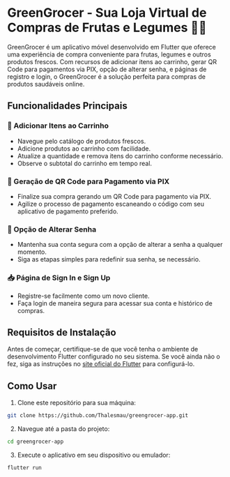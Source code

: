 # GreenGrocer - Sua Loja Virtual de Compras de Frutas e Legumes 🍏🥕

GreenGrocer é um aplicativo móvel desenvolvido em Flutter que oferece uma experiência de compra conveniente para frutas, legumes e outros produtos frescos. Com recursos de adicionar itens ao carrinho, gerar QR Code para pagamentos via PIX, opção de alterar senha, e páginas de registro e login, o GreenGrocer é a solução perfeita para compras de produtos saudáveis online.

## Funcionalidades Principais

### 🛒 Adicionar Itens ao Carrinho
- Navegue pelo catálogo de produtos frescos.
- Adicione produtos ao carrinho com facilidade.
- Atualize a quantidade e remova itens do carrinho conforme necessário.
- Observe o subtotal do carrinho em tempo real.

### 📲 Geração de QR Code para Pagamento via PIX
- Finalize sua compra gerando um QR Code para pagamento via PIX.
- Agilize o processo de pagamento escaneando o código com seu aplicativo de pagamento preferido.

### 🔐 Opção de Alterar Senha
- Mantenha sua conta segura com a opção de alterar a senha a qualquer momento.
- Siga as etapas simples para redefinir sua senha, se necessário.

### 📥 Página de Sign In e Sign Up
- Registre-se facilmente como um novo cliente.
- Faça login de maneira segura para acessar sua conta e histórico de compras.

## Requisitos de Instalação

Antes de começar, certifique-se de que você tenha o ambiente de desenvolvimento Flutter configurado no seu sistema. Se você ainda não o fez, siga as instruções no [site oficial do Flutter](https://flutter.dev/docs/get-started/install) para configurá-lo.

## Como Usar

1. Clone este repositório para sua máquina:

```bash
git clone https://github.com/Thalesmau/greengrocer-app.git
```

2. Navegue até a pasta do projeto:

```bash
cd greengrocer-app
```

3. Execute o aplicativo em seu dispositivo ou emulador:

```bash
flutter run
```
